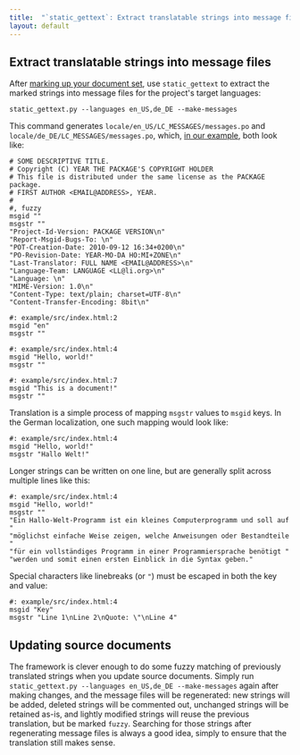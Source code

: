 ```yaml
---
title:  "`static_gettext`: Extract translatable strings into message files"
layout: default
---
```

Extract translatable strings into message files
-----------------------------------------------

After [marking up your document set][Markup], use `static_gettext` to 
extract the marked strings into message files for the project's target
languages:

    static_gettext.py --languages en_US,de_DE --make-messages

This command generates `locale/en_US/LC_MESSAGES/messages.po` and
`locale/de_DE/LC_MESSAGES/messages.po`, which, [in our example][example],
both look like:

    # SOME DESCRIPTIVE TITLE.
    # Copyright (C) YEAR THE PACKAGE'S COPYRIGHT HOLDER
    # This file is distributed under the same license as the PACKAGE package.
    # FIRST AUTHOR <EMAIL@ADDRESS>, YEAR.
    #
    #, fuzzy
    msgid ""
    msgstr ""
    "Project-Id-Version: PACKAGE VERSION\n"
    "Report-Msgid-Bugs-To: \n"
    "POT-Creation-Date: 2010-09-12 16:34+0200\n"
    "PO-Revision-Date: YEAR-MO-DA HO:MI+ZONE\n"
    "Last-Translator: FULL NAME <EMAIL@ADDRESS>\n"
    "Language-Team: LANGUAGE <LL@li.org>\n"
    "Language: \n"
    "MIME-Version: 1.0\n"
    "Content-Type: text/plain; charset=UTF-8\n"
    "Content-Transfer-Encoding: 8bit\n"

    #: example/src/index.html:2
    msgid "en"
    msgstr ""

    #: example/src/index.html:4
    msgid "Hello, world!"
    msgstr ""

    #: example/src/index.html:7
    msgid "This is a document!"
    msgstr ""

Translation is a simple process of mapping `msgstr` values to `msgid` keys.
In the German localization, one such mapping would look like:

    #: example/src/index.html:4
    msgid "Hello, world!"
    msgstr "Hallo Welt!"

Longer strings can be written on one line, but are generally split across
multiple lines like this:

    #: example/src/index.html:4
    msgid "Hello, world!"
    msgstr ""
    "Ein Hallo-Welt-Programm ist ein kleines Computerprogramm und soll auf "
    "möglichst einfache Weise zeigen, welche Anweisungen oder Bestandteile "
    "für ein vollständiges Programm in einer Programmiersprache benötigt "
    "werden und somit einen ersten Einblick in die Syntax geben."

Special characters like linebreaks (or `"`) must be escaped in both the key 
and value:

    #: example/src/index.html:4
    msgid "Key"
    msgstr "Line 1\nLine 2\nQuote: \"\nLine 4"

Updating source documents
-------------------------

The framework is clever enough to do some fuzzy matching of previously
translated strings when you update source documents.  Simply run
`static_gettext.py --languages en_US,de_DE --make-messages` again after making changes,
and the message files will be regenerated: new strings will be added,
deleted strings will be commented out, unchanged strings will be retained
as-is, and lightly modified strings will reuse the previous translation,
but be marked `fuzzy`.  Searching for those strings after regenerating
message files is always a good idea, simply to ensure that the translation
still makes sense.

[Markup]:     markup.html
[Extraction]: extraction.html
[Build]:      build.html
[install]:  ./install.html
[example]:  http://github.com/mikewest/static_gettext/tree/master/example/
